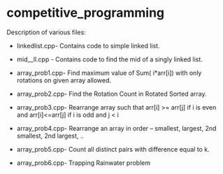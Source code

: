 # competitive_programming

Description of various files:

* linkedlist.cpp- Contains code to simple linked list.

* mid__ll.cpp - Contains code to find the mid of a singly linked list.

* array_prob1.cpp- Find maximum value of Sum( i*arr[i]) with only rotations on given array allowed.

* array_prob2.cpp- Find the Rotation Count in Rotated Sorted array.

* array_prob3.cpp- Rearrange array such that arr[i] >= arr[j] if i is even and arr[i]<=arr[j] if i is odd and j < i

* array_prob4.cpp- Rearrange an array in order – smallest, largest, 2nd smallest, 2nd largest, ..

* array_prob5.cpp- Count all distinct pairs with difference equal to k.

* array_prob6.cpp- Trapping Rainwater problem
